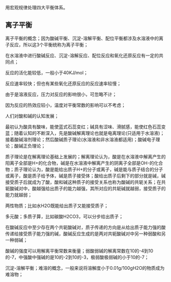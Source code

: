 用宏观规律处理四大平衡体系。

## 离子平衡
离子平衡的概念；因为酸碱平衡、沉淀-溶解平衡、配位平衡都涉及水溶液中的离子反应，所以这3个平衡统称为离子平衡；

在水溶液中进行酸碱反应、沉淀-溶解反应、配位反应和氧化还原反应有一定的共同点；

反应的活化能较低，一般小于40KJ/mol；

反应速率较快；但也有某些氧化还原反应的反应速率较慢；

由于是溶液反应，压力对反应的影响很小，可忽略不计；

因为反应的热效应较小，温度对平衡常数的影响可以不考虑；

人们对酸和碱的认知发展；

最初认为酸具有酸味，能使蓝式石蕊变红；碱具有涩味、滑腻感，能使红色石蕊变蓝；随着认知的不断深入，先是酸碱解离理论也就是电离理论(只适用于水溶液)；接着酸碱溶剂理论；然后酸碱质子理论(水溶液和非水溶液都适用)；酸碱电子理论；酸碱正负理论；

质子理论是在解离理论基础上发展的；解离理论认为，酸是在水溶液中解离产生的阳离子全部是H+的化合物，碱是在水溶液中解离产生的阴离子全部是OH-的化合物；质子理论认为，酸是能给出质子H+的分子或离子，碱是能与质子结合的分子或离子，酸是质子给予体，碱是质子接受体；酸给出质子后剩下的部分就是碱，碱接受质子后就成为了酸，酸和碱这种质子的接受关系也称为酸碱的共轭关系；在共轭酸碱对中，酸越强给出质子的能力越强，其所对应的共轭碱就越弱，接受质子的能力就越弱；

两性物质；比如水H2O既能给出质子又能接受质子；

多元酸；多质子算，比如碳酸H2CO3，可以分步给出质子；

在酸碱反应中至少存在两个共轭酸碱对，质子传递的方向是从给出质子能力强的酸传递给接受质子能力强的碱，酸碱反应生成的是两对共轭酸碱对中另一种弱酸和另一种弱碱；

酸碱的强度可以用解离平衡常数来衡量；弱酸弱碱的解离常数在10的-4到10的-7，中强酸中强碱的是10的-2到10的-3，极弱酸极弱碱的小于10的-7；

沉淀-溶解平衡；难溶的概念，一般来说将溶解度小于0.01g/100gH2O的物质成为难溶物；
